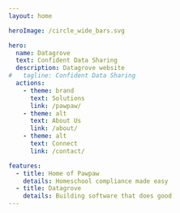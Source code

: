 ```yaml
---
layout: home

heroImage: /circle_wide_bars.svg

hero:
  name: Datagrove
  text: Confident Data Sharing
  description: Datagrove website
#   tagline: Confident Data Sharing
  actions:
    - theme: brand
      text: Solutions
      link: /pawpaw/
    - theme: alt
      text: About Us
      link: /about/
    - theme: alt
      text: Connect
      link: /contact/

features:
  - title: Home of Pawpaw
    details: Homeschool compliance made easy  
  - title: Datagrove
    details: Building software that does good
---
```


<!-- <script setup>
    import Footer from "/components/Footer.vue"
</script>

<Footer /> -->